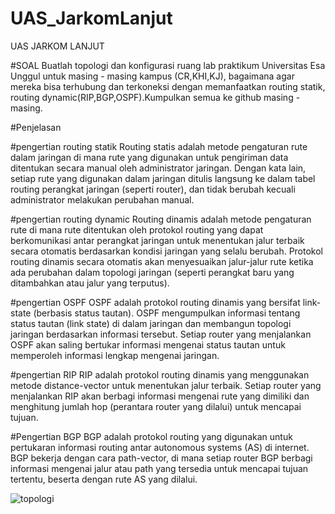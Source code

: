 # UAS_JarkomLanjut
UAS JARKOM LANJUT

#SOAL
Buatlah topologi dan konfigurasi ruang lab praktikum Universitas Esa Unggul untuk masing - masing kampus (CR,KHI,KJ), bagaimana agar mereka bisa terhubung dan terkoneksi dengan memanfaatkan routing statik, routing dynamic(RIP,BGP,OSPF).Kumpulkan semua ke github masing - masing. 

#Penjelasan

#pengertian routing statik
Routing statis adalah metode pengaturan rute dalam jaringan di mana rute yang digunakan untuk pengiriman data ditentukan secara manual oleh administrator jaringan. Dengan kata lain, setiap rute yang digunakan dalam jaringan ditulis langsung ke dalam tabel routing perangkat jaringan (seperti router), dan tidak berubah kecuali administrator melakukan perubahan manual.

#pengertian routing dynamic
Routing dinamis adalah metode pengaturan rute di mana rute ditentukan oleh protokol routing yang dapat berkomunikasi antar perangkat jaringan untuk menentukan jalur terbaik secara otomatis berdasarkan kondisi jaringan yang selalu berubah. Protokol routing dinamis secara otomatis akan menyesuaikan jalur-jalur rute ketika ada perubahan dalam topologi jaringan (seperti perangkat baru yang ditambahkan atau jalur yang terputus).

#pengertian OSPF
OSPF adalah protokol routing dinamis yang bersifat link-state (berbasis status tautan). OSPF mengumpulkan informasi tentang status tautan (link state) di dalam jaringan dan membangun topologi jaringan berdasarkan informasi tersebut. Setiap router yang menjalankan OSPF akan saling bertukar informasi mengenai status tautan untuk memperoleh informasi lengkap mengenai jaringan.

#pengertian RIP
RIP adalah protokol routing dinamis yang menggunakan metode distance-vector untuk menentukan jalur terbaik. Setiap router yang menjalankan RIP akan berbagi informasi mengenai rute yang dimiliki dan menghitung jumlah hop (perantara router yang dilalui) untuk mencapai tujuan.

#Pengertian BGP
BGP adalah protokol routing yang digunakan untuk pertukaran informasi routing antar autonomous systems (AS) di internet. BGP bekerja dengan cara path-vector, di mana setiap router BGP berbagi informasi mengenai jalur atau path yang tersedia untuk mencapai tujuan tertentu, beserta dengan rute AS yang dilalui.

![topologi](topologi.jpg)

